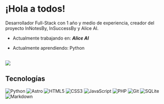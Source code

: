 # ¡Hola a todos!
Desarrollador Full-Stack con 1 año y medio de experiencia, creador del proyecto InNotesBy, InSuccessBy y Alice AI.  


- Actualmente trabajando en: ***Alice AI***

- Actualmente aprendiendo: Python  

<br/>  
<img src="https://github-readme-stats.vercel.app/api?username=Inbydev&show_icons=true&theme=radical&count_private=true" align="center" />
<br/>

## Tecnologías
![Python](https://img.shields.io/badge/python-3670A0?style=for-the-badge&logo=python&logoColor=ffdd54)
![Astro](https://img.shields.io/badge/astro-%232C2052.svg?style=for-the-badge&logo=astro&logoColor=white)
![HTML5](https://img.shields.io/badge/html5-%23E34F26.svg?style=for-the-badge&logo=html5&logoColor=white)
![CSS3](https://img.shields.io/badge/css3-%231572B6.svg?style=for-the-badge&logo=css3&logoColor=white)
![JavaScript](https://img.shields.io/badge/javascript-%23323330.svg?style=for-the-badge&logo=javascript&logoColor=%23F7DF1E)
![PHP](https://img.shields.io/badge/php-%23777BB4.svg?style=for-the-badge&logo=php&logoColor=white)
![Git](https://img.shields.io/badge/git-%23F05033.svg?style=for-the-badge&logo=git&logoColor=white)
![SQLite](https://img.shields.io/badge/sqlite-%2307405e.svg?style=for-the-badge&logo=sqlite&logoColor=white)
![Markdown](https://img.shields.io/badge/markdown-%23000000.svg?style=for-the-badge&logo=markdown&logoColor=white)
